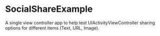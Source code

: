 # SocialShareExample
A single view controller app to help test UIActivityViewController sharing options for different items (Text, URL, Image).
